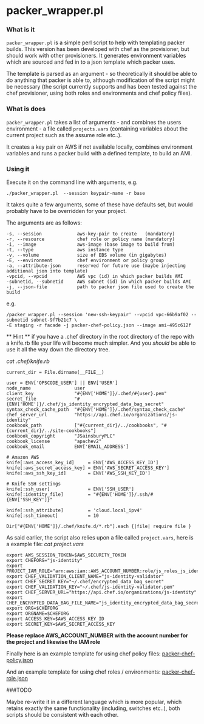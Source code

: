 packer_wrapper.pl
=================

### What is it

`packer_wrapper.pl` is a simple perl script to help with templating packer builds. This version has been developed with chef as the provisioner, but should work with other provisioners. It generates environment variables which are sourced and fed in to a json template which packer uses.

The template is parsed as an argument - so theoretically it should be able to do anything that packer is able to, although modification of the script might be necessary (the script currently supports and has been tested against the chef provisioner, using both roles and environments and chef policy files).

### What is does

`packer_wrapper.pl` takes a list of arguments - and combines the users environment - a file called `projects.vars` (containing variables about the current project such as the assume role etc..).

It creates a key pair on AWS if not available locally, combines environment variables and runs a packer build with a defined template, to build an AMI.




### Using it

Execute it on the command line with arguments, e.g.

`./packer_wrapper.pl  --session keypair-name -r base`

It takes quite a few arguments, some of these have defaults set, but would probably have to be overridden for your project.

The arguments are as follows:

```
-s, --session             aws-key-pair to create   (mandatory)
-r, --resource            chef role or policy name (mandatory)
-i, --image               aws-image (base image to build from)
-t, --type                aws instance type
-v, --volume              size of EBS volume (in gigabytes)
-E, --environment         chef environment or policy group
-a, --attribute-json      reserved for future use (maybe injecting additional json into template)
-vpcid, --vpcid           AWS vpc (id) in which packer builds AMI
-subnetid, --subnetid     AWS subnet (id) in which packer builds AMI
-j, --json-file           path to packer json file used to create the build
```

e.g.

```
/packer_wrapper.pl --session 'new-ssh-keypair' --vpcid vpc-66b9af02 --subnetid subnet-9f7b21c7 \
-E staging -r facade -j packer-chef-policy.json --image ami-495c612f
```

** Hint **
if you have a .chef directory in the root directory of the repo with a knife.rb file your life will become much simpler. And you *should* be able to use it all the way down the directory tree.

*cat .chef/knife.rb*
```
current_dir = File.dirname(__FILE__)

user = ENV['OPSCODE_USER'] || ENV['USER']
node_name                user
client_key               "#{ENV['HOME']}/.chef/#{user}.pem"
secret_file              "#{ENV['HOME']}/.chef/js_identity_encrypted_data_bag_secret"
syntax_check_cache_path  "#{ENV['HOME']}/.chef/syntax_check_cache"
chef_server_url          "https://api.chef.io/organizations/js-identity"
cookbook_path            ["#{current_dir}/../cookbooks", "#{current_dir}/../site-cookbooks"]
cookbook_copyright       "JSainsburyPLC"
cookbook_license         "apachev2"
cookbook_email           ENV['EMAIL_ADDRESS']

# Amazon AWS
knife[:aws_access_key_id]     = ENV['AWS_ACCESS_KEY_ID']
knife[:aws_secret_access_key] = ENV['AWS_SECRET_ACCESS_KEY']
knife[:aws_ssh_key_id]        = ENV['AWS_SSH_KEY_ID']

# Knife SSH settings
knife[:ssh_user]              = ENV['SSH_USER']
knife[:identity_file]         = "#{ENV['HOME']}/.ssh/#{ENV['SSH_KEY']}"

knife[:ssh_attribute]         = 'cloud.local_ipv4'
knife[:ssh_timeout]           = 10

Dir["#{ENV['HOME']}/.chef/knife.d/*.rb"].each {|file| require file }
```

As said earlier, the script also relies upon a file called `project.vars`, here is a example file:
*cat project.vars*
```
export AWS_SESSION_TOKEN=$AWS_SECURITY_TOKEN
export CHEFORG="js-identity"
export PROJECT_IAM_ROLE="arn:aws:iam::AWS_ACCOUNT_NUMBER:role/js_roles_js_identity_partial"
export CHEF_VALIDATION_CLIENT_NAME="js-identity-validator"
export CHEF_SECRET_KEY="~/.chef/encrypted_data_bag_secret"
export CHEF_VALIDATION_KEY="~/.chef/js-identity-validator.pem"
export CHEF_SERVER_URL="https://api.chef.io/organizations/js-identity"
export CHEF_ENCRYPTED_DATA_BAG_FILE_NAME="js_identity_encrypted_data_bag_secret"
export ORG=$CHEFORG
export ORGNAME=$CHEFORG
export ACCESS_KEY=$AWS_ACCESS_KEY_ID
export SECRET_KEY=$AWS_SECRET_ACCESS_KEY
```

**Please replace AWS_ACCOUNT_NUMBER with the account number for the project and likewise the IAM role**

Finally here is an example template for using chef policy files:
[packer-chef-policy.json](packer-chef-policy.json)

And an example template for using chef roles / environments:
[packer-chef-role.json](packer-chef-role.json)



###TODO

Maybe re-write it in a different language which is more popular, which retains exactly the same functionality (including, switches etc..), both scripts should be consistent with each other.
